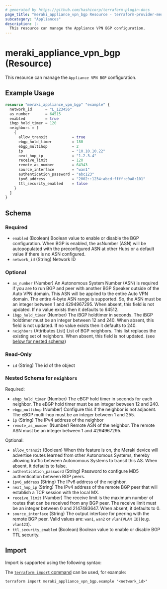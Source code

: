 ```yaml
---
# generated by https://github.com/hashicorp/terraform-plugin-docs
page_title: "meraki_appliance_vpn_bgp Resource - terraform-provider-meraki"
subcategory: "Appliances"
description: |-
  This resource can manage the Appliance VPN BGP configuration.
---
```


# meraki_appliance_vpn_bgp (Resource)

This resource can manage the `Appliance VPN BGP` configuration.

## Example Usage

```terraform
resource "meraki_appliance_vpn_bgp" "example" {
  network_id      = "L_123456"
  as_number       = 64515
  enabled         = true
  ibgp_hold_timer = 120
  neighbors = [
    {
      allow_transit           = true
      ebgp_hold_timer         = 180
      ebgp_multihop           = 2
      ip                      = "10.10.10.22"
      next_hop_ip             = "1.2.3.4"
      receive_limit           = 120
      remote_as_number        = 64343
      source_interface        = "wan1"
      authentication_password = "abc123"
      ipv6_address            = "2002::1234:abcd:ffff:c0a8:101"
      ttl_security_enabled    = false
    }
  ]
}
```

<!-- schema generated by tfplugindocs -->
## Schema

### Required

- `enabled` (Boolean) Boolean value to enable or disable the BGP configuration. When BGP is enabled, the asNumber (ASN) will be autopopulated with the preconfigured ASN at other Hubs or a default value if there is no ASN configured.
- `network_id` (String) Network ID

### Optional

- `as_number` (Number) An Autonomous System Number (ASN) is required if you are to run BGP and peer with another BGP Speaker outside of the Auto VPN domain. This ASN will be applied to the entire Auto VPN domain. The entire 4-byte ASN range is supported. So, the ASN must be an integer between 1 and 4294967295. When absent, this field is not updated. If no value exists then it defaults to 64512.
- `ibgp_hold_timer` (Number) The iBGP holdtimer in seconds. The iBGP holdtimer must be an integer between 12 and 240. When absent, this field is not updated. If no value exists then it defaults to 240.
- `neighbors` (Attributes List) List of BGP neighbors. This list replaces the existing set of neighbors. When absent, this field is not updated. (see [below for nested schema](#nestedatt--neighbors))

### Read-Only

- `id` (String) The id of the object

<a id="nestedatt--neighbors"></a>
### Nested Schema for `neighbors`

Required:

- `ebgp_hold_timer` (Number) The eBGP hold timer in seconds for each neighbor. The eBGP hold timer must be an integer between 12 and 240.
- `ebgp_multihop` (Number) Configure this if the neighbor is not adjacent. The eBGP multi-hop must be an integer between 1 and 255.
- `ip` (String) The IPv4 address of the neighbor
- `remote_as_number` (Number) Remote ASN of the neighbor. The remote ASN must be an integer between 1 and 4294967295.

Optional:

- `allow_transit` (Boolean) When this feature is on, the Meraki device will advertise routes learned from other Autonomous Systems, thereby allowing traffic between Autonomous Systems to transit this AS. When absent, it defaults to false.
- `authentication_password` (String) Password to configure MD5 authentication between BGP peers.
- `ipv6_address` (String) The IPv6 address of the neighbor.
- `next_hop_ip` (String) The IPv4 address of the remote BGP peer that will establish a TCP session with the local MX.
- `receive_limit` (Number) The receive limit is the maximum number of routes that can be received from any BGP peer. The receive limit must be an integer between 0 and 2147483647. When absent, it defaults to 0.
- `source_interface` (String) The output interface for peering with the remote BGP peer. Valid values are: `wan1`, `wan2` or `vlan{VLAN ID}`(e.g. `vlan123`).
- `ttl_security_enabled` (Boolean) Boolean value to enable or disable BGP TTL security.

## Import

Import is supported using the following syntax:

The [`terraform import` command](https://developer.hashicorp.com/terraform/cli/commands/import) can be used, for example:

```shell
terraform import meraki_appliance_vpn_bgp.example "<network_id>"
```
